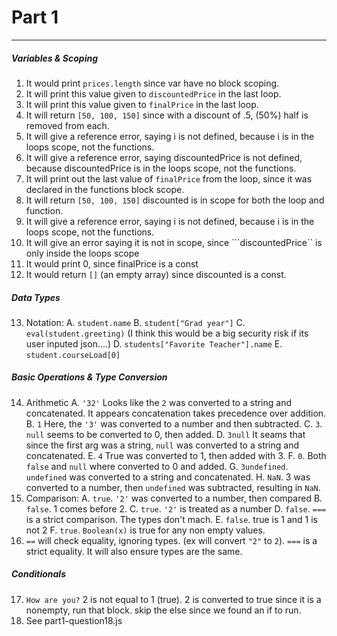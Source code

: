 # Part 1
---
##### Variables & Scoping
1. It would print ```prices.length``` since var have no block scoping. 
2. It will print this value given to ```discountedPrice``` in the last loop. 
3. It will print this value given to ```finalPrice``` in the last loop.
4. It will return ```[50, 100, 150]``` since with a discount of .5, (50%) half is removed from each.
5. It will give a reference error, saying i is not defined, because i is in the loops scope, not the functions.
6. It will give a reference error, saying discountedPrice is not defined, because discountedPrice is in the loops scope, not the functions.
7. It will print out the last value of ```finalPrice``` from the loop, since it was declared in the functions block scope.
8. It will return ```[50, 100, 150]``` discounted is in scope for both the loop and function.
9. It will give a reference error, saying i is not defined, because i is in the loops scope, not the functions.
10. It will give an error saying it is not in scope, since ```discountedPrice`` is only inside the loops scope
11. It would print 0, since finalPrice is a const
12. It would return ```[]``` (an empty array) since discounted is a const.
##### Data Types
13. Notation:
  A. `student.name`
  B. `student["Grad year"]`
  C. `eval(student.greeting)` (I think this would be a big security risk if its user inputed json....)
  D. `students["Favorite Teacher"].name`
  E. `student.courseLoad[0]`
##### Basic Operations & Type Conversion

14. Arithmetic
  A. `'32'` Looks like the `2` was converted to a string and concatenated. It appears concatenation takes precedence over addition.
  B. `1` Here, the `'3'` was converted to a number and then subtracted.
  C. `3`. `null` seems to be converted to 0, then added.
  D. `3null` It seams that since the first arg was a string, `null` was converted to a string and concatenated.
  E. `4` True was converted to 1, then added with 3.
  F. `0`. Both `false` and `null` where converted to 0 and added.
  G. `3undefined`. `undefined` was converted to a string and concatenated.
  H. `NaN`. 3 was converted to a number, then `undefined` was subtracted, resulting in `NaN`.
15. Comparison:
  A. `true`. `'2'` was converted to a number, then compared
  B. `false`. 1 comes before 2.
  C. `true`. `'2'` is treated as a number
  D. `false`. `===` is a strict comparison. The types don't mach.
  E. `false`. true is 1 and 1 is not 2
  F. `true`. `Boolean(x)` is true for any non empty values.
16. `==` will check equality, ignoring types. (ex will convert `"2"` to `2`). `===` is a strict equality. It will also ensure types are the same.
##### Conditionals 
17. `How are you?` 2 is not equal to 1 (true). 2 is converted to true since it is a nonempty, run that block. skip the else since we found an if to run.
18. See part1-question18.js